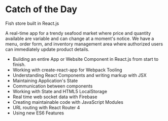 # Catch of the Day
Fish store built in React.js

A real-time app for a trendy seafood market where price and quantity available are variable and can change at a moment's notice. We have a menu, order form, and inventory management area where authorized users can immediately update product details.

- Building an entire App or Website Component in React.js from start to finish.
- Working with create-react-app for Webpack Tooling
- Understanding React Components and writing markup with JSX
- Maintaining Application's State
- Communication between components
- Working with State and HTML5 LocalStorage
- Real time web socket data with Firebase
- Creating maintainable code with JavaScript Modules
- URL routing with React Router 4
- Using new ES6 Features
